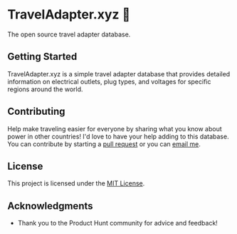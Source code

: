 # TravelAdapter.xyz 🔌

The open source travel adapter database.

## Getting Started

TravelAdapter.xyz is a simple travel adapter database that provides detailed information on electrical outlets, plug types, and voltages for specific regions around the world.

## Contributing

Help make traveling easier for everyone by sharing what you know about power in other countries! I'd love to have your help adding to this database. You can contribute by starting a [pull request](https://github.com/RyanShook/traveladapter.xyz/pulls) or you can [email me](mailto:traveladapterxyz@gmail.com).

## License

This project is licensed under the [MIT License](https://github.com/RyanShook/traveladapter.xyz/blob/master/LICENSE).

## Acknowledgments

* Thank you to the Product Hunt community for advice and feedback!
